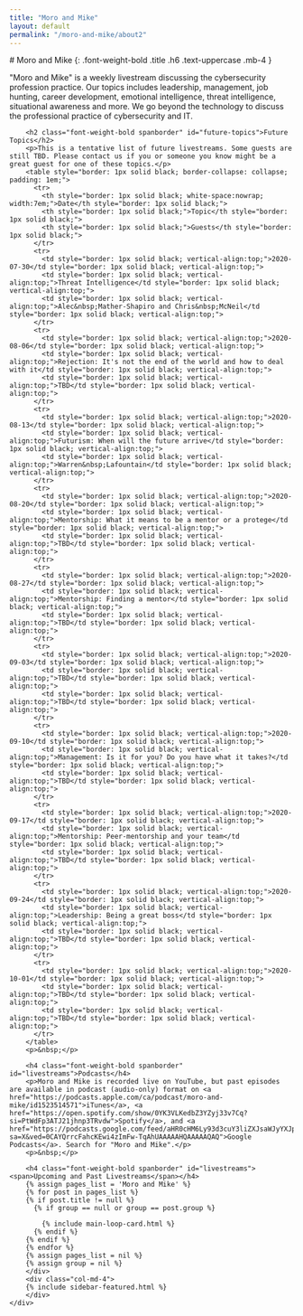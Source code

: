 ```yaml
---
title: "Moro and Mike"
layout: default
permalink: "/moro-and-mike/about2"
---
```

<div class="container">
    <div class="row justify-content-center">
        <div class="col-md-8">
# Moro and Mike
{: .font-weight-bold .title .h6 .text-uppercase .mb-4 }
		<p>"Moro and Mike" is a weekly livestream discussing the cybersecurity profession practice. Our topics includes leadership, management, job hunting, career development, emotional intelligence, threat intelligence, situational awareness and more. We go beyond the technology to discuss the professional practice of cybersecurity and IT.</p>
		
		<h2 class="font-weight-bold spanborder" id="future-topics">Future Topics</h2>
		<p>This is a tentative list of future livestreams. Some guests are still TBD. Please contact us if you or someone you know might be a great guest for one of these topics.</p>
		<table style="border: 1px solid black; border-collapse: collapse; padding: 1em;">
		  <tr>
		    <th style="border: 1px solid black; white-space:nowrap; width:7em;">Date</th style="border: 1px solid black;">
			<th style="border: 1px solid black;">Topic</th style="border: 1px solid black;">
			<th style="border: 1px solid black;">Guests</th style="border: 1px solid black;">
		  </tr>
		  <tr>
		    <td style="border: 1px solid black; vertical-align:top;">2020-07-30</td style="border: 1px solid black; vertical-align:top;">
			<td style="border: 1px solid black; vertical-align:top;">Threat Intelligence</td style="border: 1px solid black; vertical-align:top;">
			<td style="border: 1px solid black; vertical-align:top;">Alec&nbsp;Mather-Shapiro and Chris&nbsp;McNeil</td style="border: 1px solid black; vertical-align:top;">
		  </tr>
		  <tr>
		    <td style="border: 1px solid black; vertical-align:top;">2020-08-06</td style="border: 1px solid black; vertical-align:top;">
			<td style="border: 1px solid black; vertical-align:top;">Rejection: It's not the end of the world and how to deal with it</td style="border: 1px solid black; vertical-align:top;">
			<td style="border: 1px solid black; vertical-align:top;">TBD</td style="border: 1px solid black; vertical-align:top;">
		  </tr>
		  <tr>
		    <td style="border: 1px solid black; vertical-align:top;">2020-08-13</td style="border: 1px solid black; vertical-align:top;">
			<td style="border: 1px solid black; vertical-align:top;">Futurism: When will the future arrive</td style="border: 1px solid black; vertical-align:top;">
			<td style="border: 1px solid black; vertical-align:top;">Warren&nbsp;Lafountain</td style="border: 1px solid black; vertical-align:top;">
		  </tr>
		  <tr>
		    <td style="border: 1px solid black; vertical-align:top;">2020-08-20</td style="border: 1px solid black; vertical-align:top;">
			<td style="border: 1px solid black; vertical-align:top;">Mentorship: What it means to be a mentor or a protege</td style="border: 1px solid black; vertical-align:top;">
			<td style="border: 1px solid black; vertical-align:top;">TBD</td style="border: 1px solid black; vertical-align:top;">
		  </tr>
		  <tr>
		    <td style="border: 1px solid black; vertical-align:top;">2020-08-27</td style="border: 1px solid black; vertical-align:top;">
			<td style="border: 1px solid black; vertical-align:top;">Mentorship: Finding a mentor</td style="border: 1px solid black; vertical-align:top;">
			<td style="border: 1px solid black; vertical-align:top;">TBD</td style="border: 1px solid black; vertical-align:top;">
		  </tr>
		  <tr>
		    <td style="border: 1px solid black; vertical-align:top;">2020-09-03</td style="border: 1px solid black; vertical-align:top;">
			<td style="border: 1px solid black; vertical-align:top;">TBD</td style="border: 1px solid black; vertical-align:top;">
			<td style="border: 1px solid black; vertical-align:top;">TBD</td style="border: 1px solid black; vertical-align:top;">
		  </tr>
		  <tr>
		    <td style="border: 1px solid black; vertical-align:top;">2020-09-10</td style="border: 1px solid black; vertical-align:top;">
			<td style="border: 1px solid black; vertical-align:top;">Management: Is it for you? Do you have what it takes?</td style="border: 1px solid black; vertical-align:top;">
			<td style="border: 1px solid black; vertical-align:top;">TBD</td style="border: 1px solid black; vertical-align:top;">
		  </tr>
 		  <tr>
		    <td style="border: 1px solid black; vertical-align:top;">2020-09-17</td style="border: 1px solid black; vertical-align:top;">
			<td style="border: 1px solid black; vertical-align:top;">Mentorship: Peer-mentorship and your team</td style="border: 1px solid black; vertical-align:top;">
			<td style="border: 1px solid black; vertical-align:top;">TBD</td style="border: 1px solid black; vertical-align:top;">
		  </tr>
		  <tr>
		    <td style="border: 1px solid black; vertical-align:top;">2020-09-24</td style="border: 1px solid black; vertical-align:top;">
			<td style="border: 1px solid black; vertical-align:top;">Leadership: Being a great boss</td style="border: 1px solid black; vertical-align:top;">
			<td style="border: 1px solid black; vertical-align:top;">TBD</td style="border: 1px solid black; vertical-align:top;">
		  </tr>
		  <tr>
		    <td style="border: 1px solid black; vertical-align:top;">2020-10-01</td style="border: 1px solid black; vertical-align:top;">
			<td style="border: 1px solid black; vertical-align:top;">TBD</td style="border: 1px solid black; vertical-align:top;">
			<td style="border: 1px solid black; vertical-align:top;">TBD</td style="border: 1px solid black; vertical-align:top;">
		  </tr>
		</table>
		<p>&nbsp;</p>

        <h4 class="font-weight-bold spanborder" id="livestreams">Podcasts</h4>
		<p>Moro and Mike is recorded live on YouTube, but past episodes are available in podcast (audio-only) format on <a href="https://podcasts.apple.com/ca/podcast/moro-and-mike/id1523514571">iTunes</a>, <a href="https://open.spotify.com/show/0YK3VLKedbZ3YZyj33v7Cq?si=PtWdFp3ATJ21jhnp3TRvdw">Spotify</a>, and <a href="https://podcasts.google.com/feed/aHR0cHM6Ly93d3cuY3liZXJsaWJyYXJpYW4uY2EvbW9yby1hbmQtbWlrZS9wb2RjYXN0LnJzcw?sa=X&ved=0CAYQrrcFahcKEwi4zImFw-TqAhUAAAAAHQAAAAAQAQ">Google Podcasts</a>. Search for "Moro and Mike".</p>
		<p>&nbsp;</p>

        <h4 class="font-weight-bold spanborder" id="livestreams"><span>Upcoming and Past Livestreams</span></h4>
        {% assign pages_list = 'Moro and Mike' %}
        {% for post in pages_list %}
        {% if post.title != null %}
          {% if group == null or group == post.group %}
         
            {% include main-loop-card.html %}
          {% endif %}
        {% endif %}
        {% endfor %}
        {% assign pages_list = nil %}
        {% assign group = nil %}
        </div>
        <div class="col-md-4">
        {% include sidebar-featured.html %}    
        </div>
    </div>
</div>